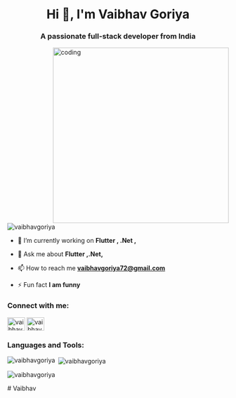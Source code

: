<h1 align="center">Hi 👋, I'm Vaibhav Goriya</h1>
<h3 align="center">A passionate full-stack developer from India</h3>
<img align ="right" alt ="coding" width ="400" src="https://img.freepik.com/free-vector/professional-programmer-engineer-writing-code_3446-693.jpg?w=740&t=st=1729237218~exp=1729237818~hmac=ec921a61fc1a9a4a5e016c0671f06a87fc853d014f2a3cff34ec158a8e99c8df" >
<p align="left"> <img src="https://komarev.com/ghpvc/?username=vaibhavgoriya&label=Profile%20views&color=0e75b6&style=flat" alt="vaibhavgoriya" /> </p>

- 🔭 I’m currently working on **Flutter , .Net ,**

- 💬 Ask me about **Flutter ,.Net,**

- 📫 How to reach me **vaibhavgoriya72@gmail.com**

- ⚡ Fun fact **I am funny**

<h3 align="left">Connect with me:</h3>
<p align="left">
<a href="https://linkedin.com/in/vaibhav goriya" target="blank"><img align="center" src="https://raw.githubusercontent.com/rahuldkjain/github-profile-readme-generator/master/src/images/icons/Social/linked-in-alt.svg" alt="vaibhav goriya" height="30" width="40" /></a>
<a href="https://instagram.com/vaibhav_patel__2004" target="blank"><img align="center" src="https://raw.githubusercontent.com/rahuldkjain/github-profile-readme-generator/master/src/images/icons/Social/instagram.svg" alt="vaibhav_patel__2004" height="30" width="40" /></a>
</p>

<h3 align="left">Languages and Tools:</h3>

<p><img align="left" src="https://github-readme-stats.vercel.app/api/top-langs?username=vaibhavgoriya&show_icons=true&locale=en&layout=compact" alt="vaibhavgoriya" /></p>

<p>&nbsp;<img align="center" src="https://github-readme-stats.vercel.app/api?username=vaibhavgoriya&show_icons=true&locale=en" alt="vaibhavgoriya" /></p>

<p><img align="center" src="https://github-readme-streak-stats.herokuapp.com/?user=vaibhavgoriya&" alt="vaibhavgoriya" /></p># Vaibhav

